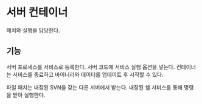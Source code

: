 # 서버 컨테이너 

패치와 실행을 담당한다. 



## 기능

서버 프로세스를 서비스로 등록한다. 서버 코드에 서비스 실행 옵션을 넣는다. 컨테이너는 서비스를 종료하고 바이너리와 데이터를 업데이트 후 시작할 수 있다. 

파일 패치는 내장된 SVN을 갖는 다른 서버에서 받는다.  내장된 쉘 서비스를 통해 명령을 받아 실행한다. 